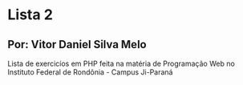 # Lista 2

## Por: Vitor Daniel Silva Melo

Lista de exercicíos em PHP feita na matéria de Programação Web no Instituto Federal de Rondônia - Campus Ji-Paraná
